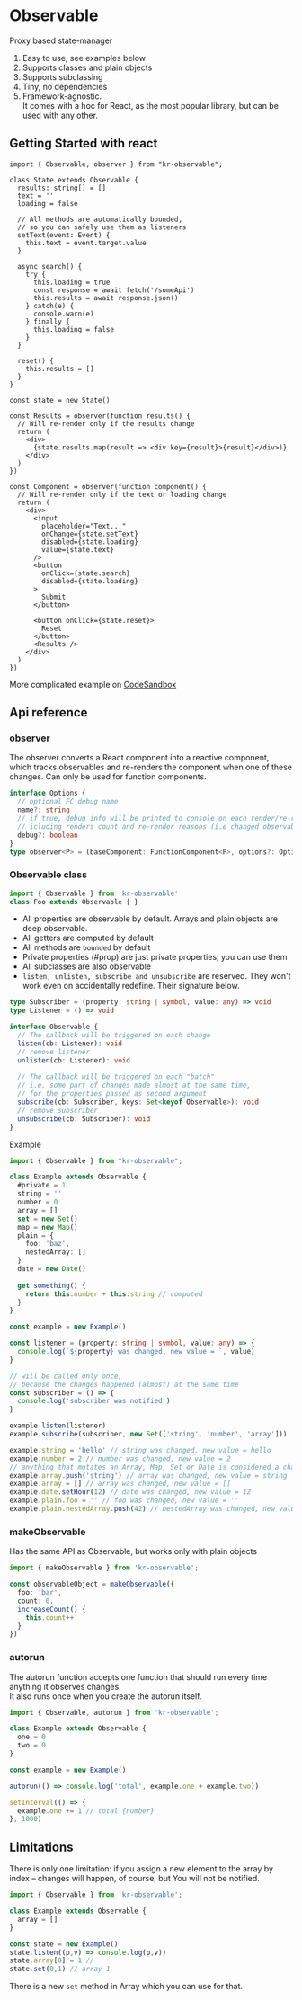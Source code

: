 # Observable
Proxy based state-manager 
1. Easy to use, see examples below
2. Supports classes and plain objects
3. Supports subclassing
4. Tiny, no dependencies
5. Framework-agnostic. <br />
It comes with a hoc for React, as the most popular library, but can be used with any other.

## Getting Started with react
```tsx
import { Observable, observer } from "kr-observable";

class State extends Observable {
  results: string[] = []
  text = ''
  loading = false
  
  // All methods are automatically bounded, 
  // so you can safely use them as listeners
  setText(event: Event) {
    this.text = event.target.value
  }
  
  async search() {
    try {
      this.loading = true
      const response = await fetch('/someApi')
      this.results = await response.json()
    } catch(e) {
      console.warn(e)
    } finally {
      this.loading = false
    }
  }
  
  reset() {
    this.results = []
  }
}

const state = new State()

const Results = observer(function results() {
  // Will re-render only if the results change
  return (
    <div>
      {state.results.map(result => <div key={result}>{result}</div>)}
    </div>
  )
})

const Component = observer(function component() {
  // Will re-render only if the text or loading change
  return (
    <div>
      <input 
        placeholder="Text..." 
        onChange={state.setText}
        disabled={state.loading}
        value={state.text}
      />
      <button 
        onClick={state.search}
        disabled={state.loading}
      >
        Submit
      </button>
      
      <button onClick={state.reset}> 
        Reset
      </button>
      <Results />
    </div>
  )
})
```
More complicated example on [CodeSandbox](https://codesandbox.io/p/sandbox/v7zf47)

## Api reference

### observer
The observer converts a React component into a reactive component, which tracks observables and re-renders the component when one of these changes. 
Can only be used for function components.<br />
```typescript
interface Options {
  // optional FC debug name
  name?: string
  // if true, debug info will be printed to console on each render/re-render
  // icluding renders count and re-render reasons (i.e changed observables)
  debug?: boolean 
}
type observer<P> = (baseComponent: FunctionComponent<P>, options?: Options) => FunctionComponent<P>
```

### Observable class
```typescript
import { Observable } from 'kr-observable'
class Foo extends Observable { }
```
- All properties are observable by default. Arrays and plain objects are deep observable.
- All getters are computed by default
- All methods are `bounded` by default
- Private properties (#prop) are just private properties, you can use them
- All subclasses are also observable
- `listen, unlisten, subscribe and unsubscribe` are reserved. They won't work even on accidentally redefine. 
Their signature below.
```typescript
type Subscriber = (property: string | symbol, value: any) => void
type Listener = () => void

interface Observable {
  // The callback will be triggered on each change
  listen(cb: Listener): void
  // remove listener
  unlisten(cb: Listener): void
  
  // The callback will be triggered on each "batch" 
  // i.e. some part of changes made almost at the same time,
  // for the properties passed as second argument
  subscribe(cb: Subscriber, keys: Set<keyof Observable>): void
  // remove subscriber
  unsubscribe(cb: Subscriber): void
}
```
Example
```typescript
import { Observable } from "kr-observable";

class Example extends Observable {
  #private = 1 
  string = ''
  number = 0 
  array = [] 
  set = new Set() 
  map = new Map()
  plain = {
    foo: 'baz', 
    nestedArray: [] 
  } 
  date = new Date() 
  
  get something() {
    return this.number + this.string // computed 
  }
}

const example = new Example() 

const listener = (property: string | symbol, value: any) => {
  console.log(`${property} was changed, new value = `, value)
}

// will be called only once, 
// because the changes happened (almost) at the same time 
const subscriber = () => {
  console.log('subscriber was notified')
}

example.listen(listener)
example.subscribe(subscriber, new Set(['string', 'number', 'array'])) 

example.string = 'hello' // string was changed, new value = hello 
example.number = 2 // number was changed, new value = 2 
// anything that mutates an Array, Map, Set or Date is considered a change
example.array.push('string') // array was changed, new value = string 
example.array = [] // array was changed, new value = [] 
example.date.setHour(12) // date was changed, new value = 12
example.plain.foo = '' // foo was changed, new value = ''
example.plain.nestedArray.push(42) // nestedArray was changed, new value = 42
```

### makeObservable
Has the same API as Observable, but works only with plain objects
```typescript
import { makeObservable } from 'kr-observable';

const observableObject = makeObservable({ 
  foo: 'bar',
  count: 0,
  increaseCount() {
    this.count++
  }
})
```

### autorun
The autorun function accepts one function that should run every time anything it observes changes. <br /> 
It also runs once when you create the autorun itself.
```typescript
import { Observable, autorun } from 'kr-observable';

class Example extends Observable {
  one = 0
  two = 0
}

const example = new Example()

autorun(() => console.log('total', example.one + example.two))

setInterval(() => {
  example.one += 1 // total {number}
}, 1000)
```

## Limitations
There is only one limitation: if you assign a new element to the array by index – changes will happen, of course, but You will not be notified.
```typescript
import { Observable } from 'kr-observable';

class Example extends Observable {
  array = []
}

const state = new Example()
state.listen((p,v) => console.log(p,v))
state.array[0] = 1 // 
state.set(0,1) // array 1
```
There is a new `set` method in Array which you can use for that.
